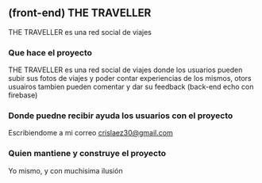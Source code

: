 ## (front-end) THE TRAVELLER

THE TRAVELLER es una red social de viajes

<!-- <img src="https://github.com/crislaez/Fornt_End_Senvix/blob/master/src/img/foto_proyecto.PNG" />
<hr>
<img src="https://github.com/crislaez/Fornt_End_Senvix/blob/master/src/img/foto_proyecto_2.PNG" /> -->

### Que hace el proyecto

THE TRAVELLER es una red social de viajes donde los usuarios pueden subir sus fotos de viajes
y poder contar experiencias de los mismos, otors usuairos tambien pueden comentar y dar su feedback (back-end echo con firebase)
 
### Donde puedne recibir ayuda los usuarios con el proyecto
 
Escribiendome a mi correo crislaez30@gmail.com

### Quien mantiene y construye el proyecto

Yo mismo, y con muchisima ilusión
